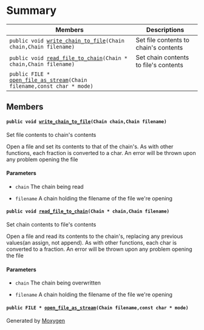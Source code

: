 # Summary

 Members                        | Descriptions                                
--------------------------------|---------------------------------------------
`public void `[`write_chain_to_file`](#fileio_8h_1a897accbfb97acae9ff091b3dc13921c2)`(Chain chain,Chain filename)`            | Set file contents to chain's contents
`public void `[`read_file_to_chain`](#fileio_8h_1a008ca35b36cfa01cebd59a6dddd79671)`(Chain * chain,Chain filename)`            | Set chain contents to file's contents
`public FILE * `[`open_file_as_stream`](#fileio_8h_1a4bea31562c5e8ea9a9dbaece1203119f)`(Chain filename,const char * mode)`            | 

## Members

#### `public void `[`write_chain_to_file`](#fileio_8h_1a897accbfb97acae9ff091b3dc13921c2)`(Chain chain,Chain filename)` 

Set file contents to chain's contents

Open a file and set its contents to that of the chain's. As with other functions, each fraction is converted to a char. An error will be thrown upon any problem opening the file

#### Parameters
* `chain` The chain being read 

* `filename` A chain holding the filename of the file we're opening

#### `public void `[`read_file_to_chain`](#fileio_8h_1a008ca35b36cfa01cebd59a6dddd79671)`(Chain * chain,Chain filename)` 

Set chain contents to file's contents

Open a file and read its contents to the chain's, replacing any previous values(an assign, not append). As with other functions, each char is converted to a fraction. An error will be thrown upon any problem opening the file

#### Parameters
* `chain` The chain being overwritten 

* `filename` A chain holding the filename of the file we're opening

#### `public FILE * `[`open_file_as_stream`](#fileio_8h_1a4bea31562c5e8ea9a9dbaece1203119f)`(Chain filename,const char * mode)` 

Generated by [Moxygen](https://sourcey.com/moxygen)